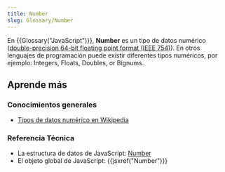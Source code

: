 ```yaml
---
title: Number
slug: Glossary/Number
---
```


En {{Glossary("JavaScript")}}, **Number** es un tipo de datos numérico ([double-precision 64-bit floating point format (IEEE 754)](https://es.wikipedia.org/wiki/Formato_en_coma_flotante_de_doble_precisi%C3%B3n)). En otros lenguajes de programación puede existir diferentes tipos numéricos, por ejemplo: Integers, Floats, Doubles, or Bignums.

## Aprende más

### Conocimientos generales

- [Tipos de datos numérico en Wikipedia](https://es.wikipedia.org/wiki/Tipo_de_dato#Num.C3.A9ricos)

### Referencia Técnica

- La estructura de datos de JavaScript: [Number](/es/docs/Web/JavaScript/Guide/Data_structures#number_type)
- El objeto global de JavaScript: {{jsxref("Number")}}
